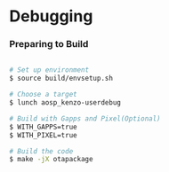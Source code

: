 # Debugging #


### Preparing to Build ###

```bash

# Set up environment
$ source build/envsetup.sh

# Choose a target
$ lunch aosp_kenzo-userdebug

# Build with Gapps and Pixel(Optional)
$ WITH_GAPPS=true
$ WITH_PIXEL=true

# Build the code
$ make -jX otapackage
```
